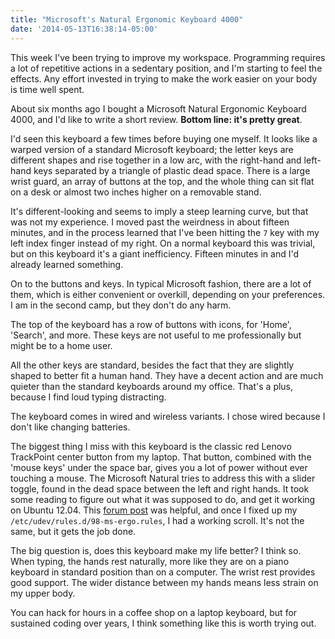 ```yaml
---
title: "Microsoft's Natural Ergonomic Keyboard 4000"
date: '2014-05-13T16:38:14-05:00'
---
```


This week I've been trying to improve my workspace.  Programming requires a lot
of repetitive actions in a sedentary position, and I'm starting to feel the
effects.  Any effort invested in trying to make the work easier on your body is
time well spent.

About six months ago I bought a Microsoft Natural Ergonomic Keyboard 4000, and
I'd like to write a short review. <strong>Bottom line: it's pretty
great</strong>.

I'd seen this keyboard a few times before buying one myself.  It looks like a
warped version of a standard Microsoft keyboard; the letter keys are different
shapes and rise together in a low arc, with the right-hand and left-hand keys
separated by a triangle of plastic dead space.  There is a large wrist guard,
an array of buttons at the top, and the whole thing can sit flat on a desk or
almost two inches higher on a removable stand.

It's different-looking and seems to imply a steep learning curve, but that was
not my experience.  I moved past the weirdness in about fifteen minutes, and in
the process learned that I've been hitting the `7` key with my left index
finger instead of my right.  On a normal keyboard this was trivial, but on this
keyboard it's a giant inefficiency.  Fifteen minutes in and I'd already learned
something.

On to the buttons and keys.  In typical Microsoft fashion, there are a lot of
them, which is either convenient or overkill, depending on your preferences.  I
am in the second camp, but they don't do any harm.

The top of the keyboard has a row of buttons with icons, for 'Home', 'Search',
and more.  These keys are not useful to me professionally but might be to a
home user.

All the other keys are standard, besides the fact that they are slightly shaped
to better fit a human hand.  They have a decent action and are much quieter
than the standard keyboards around my office.  That's a plus, because I find
loud typing distracting.

The keyboard comes in wired and wireless variants.  I chose wired because I
don't like changing batteries.

The biggest thing I miss with this keyboard is the classic red Lenovo
TrackPoint center button from my laptop.  That button, combined with the 'mouse
keys' under the space bar, gives you a lot of power without ever touching a
mouse.  The Microsoft Natural tries to address this with a slider toggle, found
in the dead space between the left and right hands.  It took some reading to
figure out what it was supposed to do, and get it working on Ubuntu 12.04.
This <a
href='http://askubuntu.com/questions/33038/how-to-get-microsoft-natural-ergonomic-keyboard-4000s-zoom-slider-and-other-bu'>forum
post</a> was helpful, and once I fixed up my
`/etc/udev/rules.d/98-ms-ergo.rules`, I had a working scroll.  It's not the
same, but it gets the job done.

The big question is, does this keyboard make my life better?  I think so.  When
typing, the hands rest naturally, more like they are on a piano keyboard in
standard position than on a computer.  The wrist rest provides good support.
The wider distance between my hands means less strain on my upper body.

You can hack for hours in a coffee shop on a laptop keyboard, but for sustained
coding over years, I think something like this is worth trying out.
